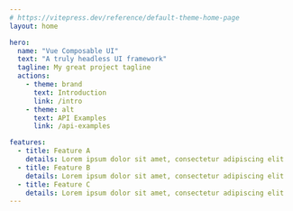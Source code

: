 ```yaml
---
# https://vitepress.dev/reference/default-theme-home-page
layout: home

hero:
  name: "Vue Composable UI"
  text: "A truly headless UI framework"
  tagline: My great project tagline
  actions:
    - theme: brand
      text: Introduction
      link: /intro
    - theme: alt
      text: API Examples
      link: /api-examples

features:
  - title: Feature A
    details: Lorem ipsum dolor sit amet, consectetur adipiscing elit
  - title: Feature B
    details: Lorem ipsum dolor sit amet, consectetur adipiscing elit
  - title: Feature C
    details: Lorem ipsum dolor sit amet, consectetur adipiscing elit
---
```

